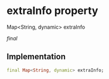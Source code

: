 


# extraInfo property







Map&lt;String, dynamic> extraInfo
  
_<span class="feature">final</span>_






## Implementation

```dart
final Map<String, dynamic> extraInfo;
```







